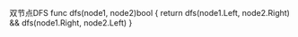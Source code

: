 双节点DFS
func dfs(node1, node2)bool {
    return dfs(node1.Left, node2.Right) 
        && dfs(node1.Right, node2.Left)
}